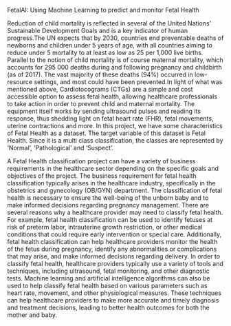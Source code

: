 FetalAI: Using Machine Learning to predict and monitor
Fetal Health

Reduction of child mortality is reflected in several of the United Nations' Sustainable
Development Goals and is a key indicator of human progress.The UN expects that by
2030, countries end preventable deaths of newborns and children under 5 years of age,
with all countries aiming to reduce under 5 mortality to at least as low as 25 per 1,000
live births. Parallel to the notion of child mortality is of course maternal mortality, which
accounts for 295 000 deaths during and following pregnancy and childbirth (as of 2017).
The vast majority of these deaths (94%) occurred in low-resource settings, and most
could have been prevented.In light of what was mentioned above, Cardiotocograms
(CTGs) are a simple and cost accessible option to assess fetal health, allowing
healthcare professionals to take action in order to prevent child and maternal mortality.
The equipment itself works by sending ultrasound pulses and reading its response, thus
shedding light on fetal heart rate (FHR), fetal movements, uterine contractions and
more. In this project, we have some characteristics of Fetal Health as a dataset. The
target variable of this dataset is Fetal Health. Since it is a multi class classification, the
classes are represented by ‘Normal’, ‘Pathological’ and ‘Suspect’.

A Fetal Health classification project can have a variety of business requirements in the
healthcare sector depending on the specific goals and objectives of the project.
The business requirement for fetal health classification typically arises in the healthcare
industry, specifically in the obstetrics and gynecology (OB/GYN) department. The
classification of fetal health is necessary to ensure the well-being of the unborn baby
and to make informed decisions regarding pregnancy management.
There are several reasons why a healthcare provider may need to classify fetal health.
For example, fetal health classification can be used to identify fetuses at risk of preterm
labor, intrauterine growth restriction, or other medical conditions that could require early
intervention or special care. Additionally, fetal health classification can help healthcare
providers monitor the health of the fetus during pregnancy, identify any abnormalities or
complications that may arise, and make informed decisions regarding delivery.
In order to classify fetal health, healthcare providers typically use a variety of tools and
techniques, including ultrasound, fetal monitoring, and other diagnostic tests. Machine
learning and artificial intelligence algorithms can also be used to help classify fetal
health based on various parameters such as heart rate, movement, and other
physiological measures. These techniques can help healthcare providers to make more
accurate and timely diagnosis and treatment decisions, leading to better health
outcomes for both the mother and baby.

